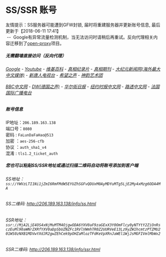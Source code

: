 # SS/SSR 账号 

友情提示：SS服务器可能遭到GFW封锁, 届时将重建服务器并更新账号信息, 最后更新于【2018-06-11 17:41】
<br/>&nbsp;--&nbsp; Google有异常流量检测机制，当无法访问时请稍后再重试。反向代理相关内容迁移到了[open-proxy](https://github.com/gfw-breaker/open-proxy)项目。

#####  无需翻墙直接访问（反向代理）
######  [Google](http://206.189.163.138:8888/search?q=425事件) - [Youtube](http://206.189.163.138:8700/results?search_query=425事件) - [维基百科](http://206.189.163.138:8100/wiki/喬高-麥塔斯調查報告) - [真相纪录片](http://206.189.163.138/videos) - [真相期刊](http://206.189.163.138:8300/display.aspx?category_id=3&zhuanti_id=2) - [大纪元新闻网(海外最大中文媒体)](http://206.189.163.138) - [新唐人电视台](http://206.189.163.138:8000) - [希望之声](http://206.189.163.138:8200) - [神韵艺术团](http://206.189.163.138:8000/xtr/gb/prog673.html)<br/> <br/> [BBC中文网](http://206.189.163.138:9100/zhongwen) - [DW(德国之声)](http://206.189.163.138:9200/zh/在线报导/s-9058?&zhongwen=simp) - [华尔街日报](http://206.189.163.138:9300) - [纽约时报中文网](http://206.189.163.138:9400) - [路透中文网](http://206.189.163.138:9500/)  - [法国国际广播电台](http://206.189.163.138:9600/)

##### 账号信息
IP地址：`206.189.163.138`  
端口号：`8080`  
密码  : `FaLunDaFaHao@513`  
加密  ：`aes-256-cfb`  
协议  ：`auth_sha1_v4`  
混淆  : `tls1.2_ticket_auth`  

##### 您也可以粘贴SS/SSR地址或通过扫描二维码自动将账号添加到客户端

######  SS地址： `ss://YWVzLTI1Ni1jZmI6RmFMdW5EYUZhSGFvQDUxM0AyMDYuMTg5LjE2My4xMzg6ODA4MA`   
######  SS二维码:  <a href="http://206.189.163.138/info/ss.html" target="_blank">http://206.189.163.138/info/ss.html</a>

######  SSR地址： `ssr://MjA2LjE4OS4xNjMuMTM4OjgwODA6YXV0aF9zaGExX3Y0OmFlcy0yNTYtY2ZiOnRsczEuMl90aWNrZXRfYXV0aDpSbUZNZFc1RVlVWmhTR0Z2UURVeE13Lz9yZW1hcmtzPTZMU201WS0zNXB1MDVwYXdJR2gwZEhCek9pOHZaMlozTFdKeVpXRnJaWEl1WjJsMGFIVmlMbWx2`     
######  SSR二维码:  <a href="http://206.189.163.138/info/ssr.html" target="_blank">http://206.189.163.138/info/ssr.html</a>


